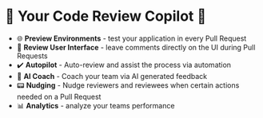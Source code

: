 # :robot: Your Code Review Copilot :robot:

- :globe_with_meridians: **Preview Environments** - test your application in every Pull Request
- :speech_balloon: **Review User Interface** - leave comments directly on the UI during Pull Requests
- ✔️ **Autopilot** - Auto-review and assist the process via automation
- :robot: **AI Coach** - Coach your team via AI generated feedback
- :pager: **Nudging** - Nudge reviewers and reviewees when certain actions needed on a Pull Request
- :bar_chart: **Analytics** - analyze your teams performance 
